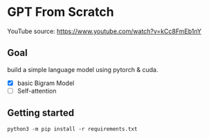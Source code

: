 # GPT From Scratch

YouTube source: https://www.youtube.com/watch?v=kCc8FmEb1nY

## Goal

build a simple language model using pytorch & cuda.

- [x] basic Bigram Model
- [ ] Self-attention

## Getting started

```
python3 -m pip install -r requirements.txt
```
